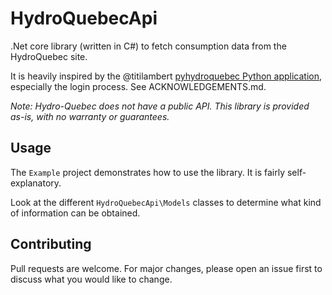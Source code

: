 # HydroQuebecApi

.Net core library (written in C#) to fetch consumption data from the HydroQuebec site. 

It is heavily inspired by the @titilambert [pyhydroquebec Python application](https://github.com/titilambert/pyhydroquebec), especially the login process. See ACKNOWLEDGEMENTS.md.

*Note: Hydro-Quebec does not have a public API. This library is provided as-is, with no warranty or guarantees.*

## Usage
The `Example` project demonstrates how to use the library. It is fairly self-explanatory. 

Look at the different `HydroQuebecApi\Models` classes to determine what kind of information can be obtained.


## Contributing
Pull requests are welcome. For major changes, please open an issue first to discuss what you would like to change.
